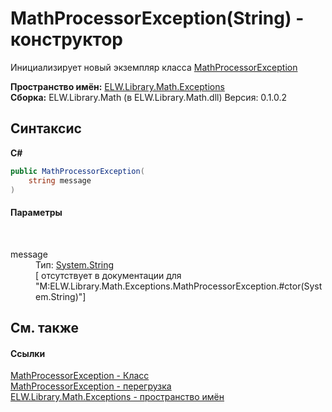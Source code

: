 # MathProcessorException(String) - конструктор
 

Инициализирует новый экземпляр класса <a href="T_ELW_Library_Math_Exceptions_MathProcessorException">MathProcessorException</a>

**Пространство имён:**&nbsp;<a href="N_ELW_Library_Math_Exceptions">ELW.Library.Math.Exceptions</a><br />**Сборка:**&nbsp;ELW.Library.Math (в ELW.Library.Math.dll) Версия: 0.1.0.2

## Синтаксис

**C#**<br />
``` C#
public MathProcessorException(
	string message
)
```


#### Параметры
&nbsp;<dl><dt>message</dt><dd>Тип:&nbsp;<a href="http://msdn2.microsoft.com/ru-ru/library/s1wwdcbf" target="_blank">System.String</a><br />\[<param name="message"/> отсутствует в документации для "M:ELW.Library.Math.Exceptions.MathProcessorException.#ctor(System.String)"\]</dd></dl>

## См. также


#### Ссылки
<a href="T_ELW_Library_Math_Exceptions_MathProcessorException">MathProcessorException - Класс</a><br /><a href="Overload_ELW_Library_Math_Exceptions_MathProcessorException__ctor">MathProcessorException - перегрузка</a><br /><a href="N_ELW_Library_Math_Exceptions">ELW.Library.Math.Exceptions - пространство имён</a><br />